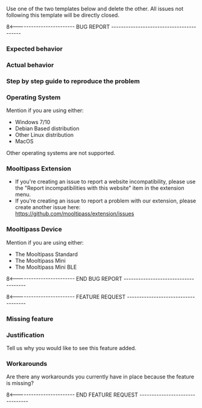 Use one of the two templates below and delete the other. All issues not following this template will be directly closed.

8<------------------------ BUG REPORT -----------------------------------------
### Expected behavior

### Actual behavior

### Step by step guide to reproduce the problem

### Operating System
Mention if you are using either:
- Windows 7/10
- Debian Based distribution
- Other Linux distribution
- MacOS  
  
Other operating systems are not supported.

### Mooltipass Extension
- If you're creating an issue to report a website incompatibility, please use the "Report incompatibilities with this website" item in the extension menu.
- If you're creating an issue to report a problem with our extension, please create another issue here: 
https://github.com/mooltipass/extension/issues

### Mooltipass Device
Mention if you are using either:
- The Mooltipass Standard
- The Mooltipass Mini
- The Mooltipass Mini BLE

8<------------------------ END BUG REPORT -------------------------------------


8<------------------------ FEATURE REQUEST ------------------------------------
### Missing feature

### Justification
Tell us why you would like to see this feature added.

### Workarounds
Are there any workarounds you currently have in place because the feature is missing?

8<------------------------ END FEATURE REQUEST --------------------------------

